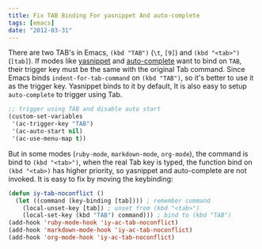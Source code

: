 ```yaml
---
title: Fix TAB Binding For yasnippet And auto-complete
tags: [emacs]
date: "2012-03-31"
---
```


There are two TAB's in Emacs, `(kbd "TAB")` (`\t`, `[9]`) and `(kbd "<tab>")`
(`[tab]`). If modes like [yasnippet][] and [auto-complete][] want to bind on
`TAB`, their trigger key must be the same with the original Tab command. Since
Emacs binds `indent-for-tab-command` on `(kbd "TAB")`, so it's better to use
it as the trigger key. Yasnippet binds to it by default, It is also easy to
setup `auto-complete` to trigger using Tab.

~~~lisp
;; trigger using TAB and disable auto start
(custom-set-variables
 '(ac-trigger-key "TAB")
 '(ac-auto-start nil)
 '(ac-use-menu-map t))
~~~

But in some modes (`ruby-mode`, `markdown-mode`, `org-mode`), the command is
bind to `(kbd "<tab>")`, when the real Tab key is typed, the function bind on
`(kbd "<tab>)` has higher priority, so yasnippet and auto-complete are not
invoked. It is easy to fix by moving the keybinding:

~~~lisp
(defun iy-tab-noconflict ()
  (let ((command (key-binding [tab]))) ; remember command
    (local-unset-key [tab]) ; unset from (kbd "<tab>")
    (local-set-key (kbd "TAB") command))) ; bind to (kbd "TAB")
(add-hook 'ruby-mode-hook 'iy-ac-tab-noconflict)
(add-hook 'markdown-mode-hook 'iy-ac-tab-noconflict)
(add-hook 'org-mode-hook 'iy-ac-tab-noconflict)
~~~

[yasnippet]: http://capitaomorte.github.com/yasnippet/index.html
[auto-complete]: https://github.com/m2ym/auto-complete

